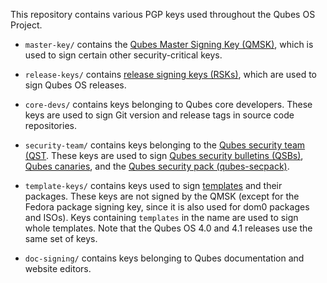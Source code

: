 This repository contains various PGP keys used throughout the Qubes OS Project.

- `master-key/` contains the [Qubes Master Signing Key (QMSK)](https://www.qubes-os.org/security/verifying-signatures/#how-to-import-and-authenticate-the-qubes-master-signing-key), which is used to sign certain other security-critical keys.

- `release-keys/` contains [release signing keys (RSKs)](https://www.qubes-os.org/security/verifying-signatures/#how-to-import-and-authenticate-release-signing-keys), which are used to sign Qubes OS releases.

- `core-devs/` contains keys belonging to Qubes core developers. These keys are used to sign Git version and release tags in source code repositories.

- `security-team/` contains keys belonging to the [Qubes security team (QST](https://www.qubes-os.org/security/#qubes-security-team). These keys are used to sign [Qubes security bulletins (QSBs)](https://www.qubes-os.org/security/qsb/), [Qubes canaries](https://www.qubes-os.org/security/canary/), and the [Qubes security pack (qubes-secpack)](https://www.qubes-os.org/security/pack/).

- `template-keys/` contains keys used to sign [templates](https://www.qubes-os.org/doc/templates/) and their packages. These keys are not signed by the QMSK (except for the Fedora package signing key, since it is also used for dom0 packages and ISOs). Keys containing `templates` in the name are used to sign whole templates. Note that the Qubes OS 4.0 and 4.1 releases use the same set of keys.

- `doc-signing/` contains keys belonging to Qubes documentation and website editors.
